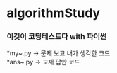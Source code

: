 # algorithmStudy
### 이것이 코딩테스트다 with 파이썬<br>
  *my~.py -> 문제 보고 내가 생각한 코드<br>
  *ans~.py -> 교재 답안 코드<br>
